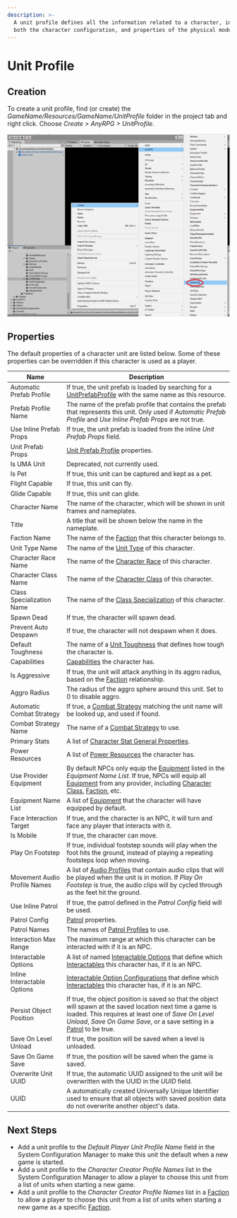 ```yaml
---
description: >-
  A unit profile defines all the information related to a character, including
  both the character configuration, and properties of the physical model.
---
```


# Unit Profile

## Creation

To create a unit profile, find (or create) the _GameName/Resources/GameName/UnitProfile_ folder in the project tab and right click.  Choose _Create > AnyRPG > UnitProfile_.

![](<../.gitbook/assets/image (1) (1).png>)

## Properties

The default properties of a character unit are listed below.  Some of these properties can be overridden if this character is used as a player.

| Name                         | Description                                                                                                                                                                                                                                                       |
| ---------------------------- | ----------------------------------------------------------------------------------------------------------------------------------------------------------------------------------------------------------------------------------------------------------------- |
| Automatic Prefab Profile     | If true, the unit prefab is loaded by searching for a [UnitPrefabProfile](unit-prefab-profile.md) with the same name as this resource.                                                                                                                            |
| Prefab Profile Name          | The name of the prefab profile that contains the prefab that represents this unit.  Only used if _Automatic Prefab Profile_ and _Use Inline Prefab Props_ are not true.                                                                                           |
| Use Inline Prefab Props      | If true, the unit prefab is loaded from the inline _Unit Prefab Props_ field.                                                                                                                                                                                     |
| Unit Prefab Props            | [Unit Prefab Profile](unit-prefab-profile.md) properties.                                                                                                                                                                                                         |
| Is UMA Unit                  | Deprecated, not currently used.                                                                                                                                                                                                                                   |
| Is Pet                       | If true, this unit can be captured and kept as a pet.                                                                                                                                                                                                             |
| Flight Capable               | If true, this unit can fly.                                                                                                                                                                                                                                       |
| Glide Capable                | If true, this unit can glide.                                                                                                                                                                                                                                     |
| Character Name               | The name of the character, which will be shown in unit frames and nameplates.                                                                                                                                                                                     |
| Title                        | A title that will be shown below the name in the nameplate.                                                                                                                                                                                                       |
| Faction Name                 | The name of the [Faction](faction.md) that this character belongs to.                                                                                                                                                                                             |
| Unit Type Name               | The name of the [Unit Type](unit-type.md) of this character.                                                                                                                                                                                                      |
| Character Race Name          | The name of the [Character Race](character-race.md) of this character.                                                                                                                                                                                            |
| Character Class Name         | The name of the [Character Class](character-class.md) of this character.                                                                                                                                                                                          |
| Class Specialization Name    | The name of the [Class Specialization](class-specialization.md) of this character.                                                                                                                                                                                |
| Spawn Dead                   | If true, the character will spawn dead.                                                                                                                                                                                                                           |
| Prevent Auto Despawn         | If true, the character will not despawn when it does.                                                                                                                                                                                                             |
| Default Toughness            | The name of a [Unit Toughness](unit-toughness.md) that defines how tough the character is.                                                                                                                                                                        |
| Capabilities                 | [Capabilities](../shared-properties/capabilities.md) the character has.                                                                                                                                                                                           |
| Is Aggressive                | If true, the unit will attack anything in its aggro radius, based on the [Faction](faction.md) relationship.                                                                                                                                                      |
| Aggro Radius                 | The radius of the aggro sphere around this unit. Set to 0 to disable aggro.                                                                                                                                                                                       |
| Automatic Combat Strategy    | If true, a [Combat Strategy](combat-strategy.md) matching the unit name will be looked up, and used if found.                                                                                                                                                     |
| Combat Strategy Name         | The name of a [Combat Strategy](combat-strategy.md) to use.                                                                                                                                                                                                       |
| Primary Stats                | A list of [Character Stat General Properties](character-stat.md#general-properties).                                                                                                                                                                              |
| Power Resources              | A list of [Power Resources](power-resource.md) the character has.                                                                                                                                                                                                 |
| Use Provider Equipment       | By default NPCs only equip the [Equipment](items/equipment.md) listed in the _Equipment Name List_.  If true, NPCs will equip all [Equipment](items/equipment.md) from any provider, including [Character Class](character-class.md), [Faction](faction.md), etc. |
| Equipment Name List          | A list of [Equipment](items/equipment.md) that the character will have equipped by default.                                                                                                                                                                       |
| Face Interaction Target      | If true, and the character is an NPC, it will turn and face any player that interacts with it.                                                                                                                                                                    |
| Is Mobile                    | If true, the character can move.                                                                                                                                                                                                                                  |
| Play On Footstep             | If true, individual footstep sounds will play when the foot hits the ground, instead of playing a repeating footsteps loop when moving.                                                                                                                           |
| Movement Audio Profile Names | A list of [Audio Profiles](audio-profile.md) that contain audio clips that will be played when the unit is in motion.  If _Play On Footstep_ is true, the audio clips will by cycled through as the feet hit the ground.                                          |
| Use Inline Patrol            | If true, the patrol defined in the _Patrol Config_ field will be used.                                                                                                                                                                                            |
| Patrol Config                | [Patrol](patrol-profile.md) properties.                                                                                                                                                                                                                           |
| Patrol Names                 | The names of [Patrol Profiles](patrol-profile.md) to use.                                                                                                                                                                                                         |
| Interaction Max Range        | The maximum range at which this character can be interacted with if it is an NPC.                                                                                                                                                                                 |
| Interactable Options         | A list of named [Interactable Options](interactable-option-configurations/) that define which [Interactables](interactable-option-configurations/) this character has, if it is an NPC.                                                                           |
| Inline Interactable Options  | [Interactable Option Configurations](interactable-option-configurations/) that define which [Interactables](interactable-option-configurations/) this character has, if it is an NPC.                                                                             |
| Persist Object Position      | If true, the object position is saved so that the object will spawn at the saved location next time a game is loaded. This requires at least one of _Save On Level Unload_, _Save On Game Save_, or a save setting in a [Patrol](patrol-profile.md) to be true.   |
| Save On Level Unload         | If true, the position will be saved when a level is unloaded.                                                                                                                                                                                                     |
| Save On Game Save            | If true, the position will be saved when the game is saved.                                                                                                                                                                                                       |
| Overwrite Unit UUID          | If true, the automatic UUID assigned to the unit will be overwritten with the UUID in the _UUID_ field.                                                                                                                                                           |
| UUID                         | A automatically created Universally Unique Identifier used to ensure that all objects with saved position data do not overwrite another object's data.                                                                                                            |

## Next Steps

* Add a unit profile to the _Default Player Unit Profile Name_ field in the System Configuration Manager to make this unit the default when a new game is started.
* Add a unit profile to the _Character Creator Profile Names_ list in the System Configuration Manager to allow a player to choose this unit from a list of units when starting a new game.
* Add a unit profile to the _Character Creator Profile Names_ list in a [Faction](faction.md) to allow a player to choose this unit from a list of units when starting a new game as a specific [Faction](faction.md).
